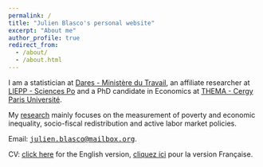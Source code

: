 ```yaml
---
permalink: /
title: "Julien Blasco's personal website"
excerpt: "About me"
author_profile: true
redirect_from: 
  - /about/
  - /about.html
---
```


I am a statistician at [Dares - Ministère du Travail](https://dares.travail-emploi.gouv.fr/), an affiliate researcher at [LIEPP - Sciences Po](https://www.sciencespo.fr/liepp) and a PhD candidate in Economics at [THEMA - Cergy Paris Université](https://thema.u-cergy.fr).

My [research](/research) mainly focuses on the measurement of poverty and economic inequality, socio-fiscal redistribution and active labor market policies.

Email: <kbd>julien.blasco@mailbox.org</kbd>.

CV: [click here](/files/CV_EN_Julien_Blasco_jan_2021.pdf) for the English version, [cliquez ici](/files/CV_FR_Julien_Blasco_oct_2021.pdf) pour la version Française.
